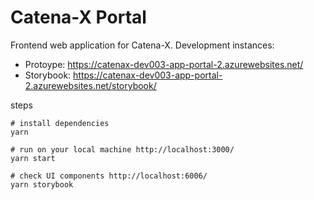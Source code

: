 # Catena-X Portal

Frontend web application for Catena-X. Development instances:

- Protoype: https://catenax-dev003-app-portal-2.azurewebsites.net/
- Storybook: https://catenax-dev003-app-portal-2.azurewebsites.net/storybook/


steps

    # install dependencies
    yarn

    # run on your local machine http://localhost:3000/
    yarn start

    # check UI components http://localhost:6006/
    yarn storybook

